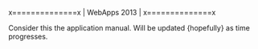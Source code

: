 
  x==============x
  | WebApps 2013 |
  x==============x
  
  
Consider this the application manual.
Will be updated {hopefully} as time progresses.

